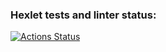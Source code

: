 ### Hexlet tests and linter status:
[![Actions Status](https://github.com/MityaDementiy/frontend-testing-react-project-lvl1/workflows/hexlet-check/badge.svg)](https://github.com/MityaDementiy/frontend-testing-react-project-lvl1/actions)